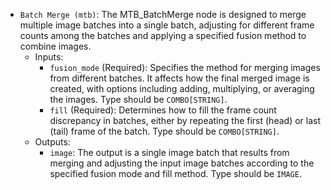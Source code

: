 - `Batch Merge (mtb)`: The MTB_BatchMerge node is designed to merge multiple image batches into a single batch, adjusting for different frame counts among the batches and applying a specified fusion method to combine images.
    - Inputs:
        - `fusion_mode` (Required): Specifies the method for merging images from different batches. It affects how the final merged image is created, with options including adding, multiplying, or averaging the images. Type should be `COMBO[STRING]`.
        - `fill` (Required): Determines how to fill the frame count discrepancy in batches, either by repeating the first (head) or last (tail) frame of the batch. Type should be `COMBO[STRING]`.
    - Outputs:
        - `image`: The output is a single image batch that results from merging and adjusting the input image batches according to the specified fusion mode and fill method. Type should be `IMAGE`.
